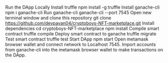 Run the DApp Locally
Install truffle
npm install -g truffle
Install ganache-cli
npm i ganache-cli
Run ganache-cli
ganache-cli --port 7545
Open new terminal window and clone this repository
git clone https://github.com/devpavan04/cryptoboys-NFT-marketplace.git
Install dependencies
cd cryptoboys-NFT-marketplace
npm install
Compile smart contract
truffle compile
Deploy smart contract to ganache
truffle migrate
Test smart contract
truffle test
Start DApp
npm start
Open metamask browser wallet and connect network to Localhost 7545.
Import accounts from ganache-cli into the metamask browser wallet to make transactions on the DApp.
